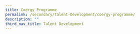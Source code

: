 ```yaml
---
title: Coergy Programme
permalink: /secondary/Talent-Development/coergy-programme/
description: ""
third_nav_title: Talent Development
---
```

